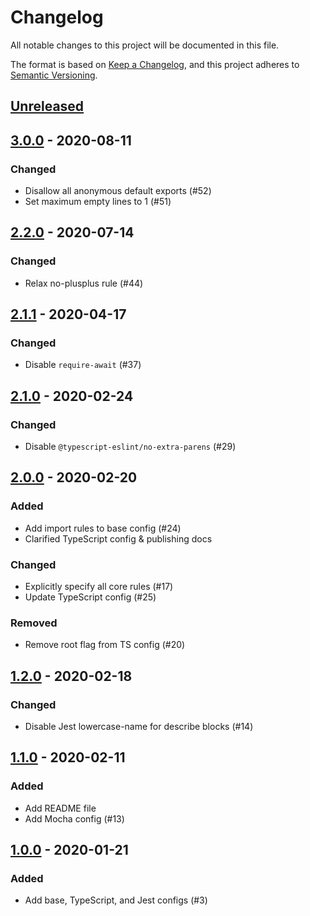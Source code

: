 # Changelog

All notable changes to this project will be documented in this file.

The format is based on [Keep a Changelog](https://keepachangelog.com/en/1.0.0/), and this project adheres to [Semantic Versioning](https://semver.org/spec/v2.0.0.html).

## [Unreleased]

## [3.0.0] - 2020-08-11

### Changed

- Disallow all anonymous default exports (#52)
- Set maximum empty lines to 1 (#51)

## [2.2.0] - 2020-07-14

### Changed

- Relax no-plusplus rule (#44)

## [2.1.1] - 2020-04-17

### Changed

- Disable `require-await` (#37)

## [2.1.0] - 2020-02-24

### Changed

- Disable `@typescript-eslint/no-extra-parens` (#29)

## [2.0.0] - 2020-02-20

### Added

- Add import rules to base config  (#24)
- Clarified TypeScript config & publishing docs

### Changed

- Explicitly specify all core rules (#17)
- Update TypeScript config (#25)

### Removed

- Remove root flag from TS config (#20)

## [1.2.0] - 2020-02-18

### Changed

- Disable Jest lowercase-name for describe blocks (#14)

## [1.1.0] - 2020-02-11

### Added

- Add README file
- Add Mocha config (#13)

## [1.0.0] - 2020-01-21

### Added

- Add base, TypeScript, and Jest configs (#3)

[Unreleased]: https://github.com/MetaMask/eslint-config/compare/v3.0.0...HEAD
[3.0.0]:https://github.com/MetaMask/eslint-config/compare/v2.2.0...v3.0.0
[2.2.0]:https://github.com/MetaMask/eslint-config/compare/v2.1.1...v2.2.0
[2.1.1]:https://github.com/MetaMask/eslint-config/compare/v2.1.0...v2.1.1
[2.1.0]:https://github.com/MetaMask/eslint-config/compare/v2.0.0...v2.1.0
[2.0.0]:https://github.com/MetaMask/eslint-config/compare/v1.2.0...v2.0.0
[1.2.0]:https://github.com/MetaMask/eslint-config/compare/v1.1.0...v1.2.0
[1.1.0]:https://github.com/MetaMask/eslint-config/compare/v1.0.0...v1.1.0
[1.0.0]:https://github.com/MetaMask/eslint-config/tree/v1.0.0

